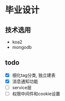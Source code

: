 # 毕业设计

## 技术选用

- koa2
- mongodb

## todo

- [x] 细化tag分类, 独立建表
- [x] 消息通知功能
- [ ] service层
- [ ] 权限中间件和cookie设置
